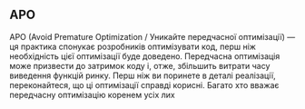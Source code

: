## APO

APO (Avoid Premature Optimization / Уникайте передчасної оптимізації) — ця практика спонукає розробників оптимізувати код, перш ніж необхідність цієї оптимізації буде доведено. Передчасна оптимізація може призвести до затримок коду і, отже, збільшить витрати часу виведення функцій ринку. Перш ніж ви поринете в деталі реалізації, переконайтеся, що ці оптимізації справді корисні. Багато хто вважає передчасну оптимізацію коренем усіх лих
